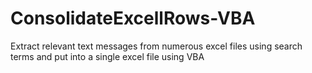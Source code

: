 # ConsolidateExcellRows-VBA
Extract relevant text messages from numerous excel files using search terms and put into a single excel file using VBA
